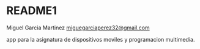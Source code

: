 # README1
Miguel Garcia Martinez
miguegarciaperez32@gmail.com

app para la asignatura de dispositivos moviles y programacion multimedia.